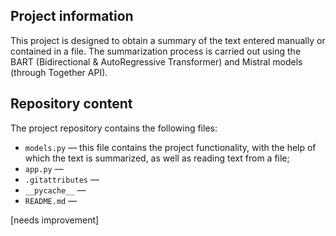 ## Project information
This project is designed to obtain a summary of the text entered manually or contained in a file. The summarization process is carried out using the BART (Bidirectional & AutoRegressive Transformer) and Mistral models (through Together API).

## Repository content
The project repository contains the following files:
- `models.py` — this file contains the project functionality, with the help of which the text is summarized, as well as reading text from a file;
- `app.py` —
- `.gitattributes` —
- `__pycache__` —
- `README.md` —

[needs improvement]
